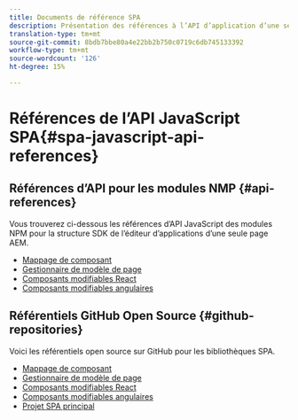 ```yaml
---
title: Documents de référence SPA
description: Présentation des références à l’API d’application d’une seule page et des référentiels de code source
translation-type: tm+mt
source-git-commit: 8bdb7bbe80a4e22bb2b750c0719c6db745133392
workflow-type: tm+mt
source-wordcount: '126'
ht-degree: 15%

---
```



# Références de l’API JavaScript SPA{#spa-javascript-api-references}

## Références d’API pour les modules NMP {#api-references}

Vous trouverez ci-dessous les références d’API JavaScript des modules NPM pour la structure SDK de l’éditeur d’applications d’une seule page AEM.

* [Mappage de composant](https://www.npmjs.com/package/@adobe/aem-spa-component-mapping)
* [Gestionnaire de modèle de page](https://www.npmjs.com/package/@adobe/aem-spa-model-manager)
* [Composants modifiables React](https://www.npmjs.com/package/@adobe/aem-react-editable-components)
* [Composants modifiables angulaires](https://www.npmjs.com/package/@adobe/aem-angular-editable-components)

## Référentiels GitHub Open Source {#github-repositories}

Voici les référentiels open source sur GitHub pour les bibliothèques SPA.

* [Mappage de composant](https://github.com/adobe/aem-spa-component-mapping)
* [Gestionnaire de modèle de page](https://github.com/adobe/aem-spa-page-model-manager)
* [Composants modifiables React](https://github.com/adobe/aem-react-editable-components)
* [Composants modifiables angulaires](https://github.com/adobe/aem-angular-editable-components)
* [Projet SPA principal](https://github.com/adobe/aem-spa-project-core)
